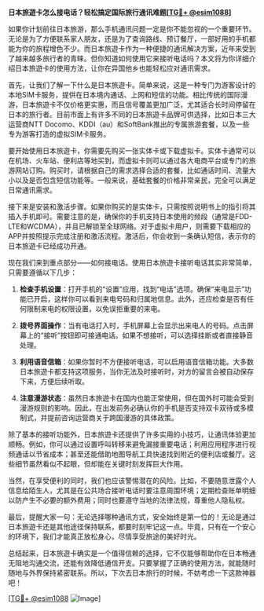 **日本旅遊卡怎么接电话？轻松搞定国际旅行通讯难题[[TG💪+ @esim1088](https://t.me/s/esim1088)]**

如果你计划前往日本旅游，那么手机通讯问题一定是你不能忽视的一个重要环节。无论是为了方便联系家人朋友，还是为了查询路线、预订餐厅，一部好用的手机都能为你的旅程增色不少。而日本旅遊卡作为一种便捷的通讯解决方案，近年来受到了越来越多旅行者的青睐。但你知道如何使用它来接听电话吗？本文将为你详细介绍日本旅遊卡的使用方法，让你在异国他乡也能轻松应对通讯需求。

首先，让我们了解一下什么是日本旅遊卡。简单来说，这是一种专门为游客设计的本地SIM卡服务，提供在日本境内通话、上网和短信的功能。相比传统的国际漫游，日本旅遊卡不仅价格更实惠，而且信号覆盖更加广泛，尤其适合长时间停留在日本的旅行者。目前市面上有许多不同的日本旅遊卡品牌可供选择，比如日本三大运营商NTT Docomo、KDDI（au）和SoftBank推出的专属旅游套餐，以及一些专为游客打造的虚拟SIM卡服务。

要开始使用日本旅遊卡，你需要先购买一张实体卡或下载虚拟卡。实体卡通常可以在机场、火车站、便利店等地买到，而虚拟卡则可以通过各大电商平台或专门的旅游网站订购。购买时，请根据自己的需求选择合适的套餐，比如通话时间、流量大小以及是否包含短信功能等。一般来说，基础套餐的价格非常亲民，完全可以满足日常通讯需求。

接下来是安装和激活步骤。如果你购买的是实体卡，只需按照说明书上的指引将其插入手机即可。需要注意的是，确保你的手机支持日本使用的频段（通常是FDD-LTE和WCDMA），并且已解锁至全球网络。对于虚拟卡用户，则需要下载相应的APP并按照提示完成注册和激活流程。激活后，你会收到一条确认短信，表示你的日本旅遊卡已经成功开通。

现在我们来到重点部分——如何接电话。使用日本旅遊卡接听电话其实非常简单，只需要遵循以下几步：

1. **检查手机设置**：打开手机的“设置”应用，找到“电话”选项。确保“来电显示”功能已开启，这样你可以看到来电号码和归属地信息。此外，还应检查是否有任何限制来电的权限设置，以免误拒重要的来电。

2. **拨号界面操作**：当有电话打入时，手机屏幕上会显示出来电人的号码。点击屏幕上的“接听”按钮即可接通电话。如果不想接听，可以选择挂断或者直接静音处理。

3. **利用语音信箱**：如果你暂时不方便接听电话，可以启用语音信箱功能。大多数日本旅遊卡都支持这项服务，当你无法及时接听时，对方的留言会被自动保存下来，方便后续听取。

4. **注意漫游状态**：虽然日本旅遊卡在国内也能正常使用，但在国外时可能会受到漫游规则的影响。因此，在出发前务必确认你的手机是否支持双卡双待或多模制式，并提前咨询运营商关于跨国漫游的具体政策。

除了基本的接听功能外，日本旅遊卡还提供了许多实用的小技巧，让通讯体验更加顺畅。例如，你可以通过设置呼叫转移来避免漏接重要电话；利用应用程序进行视频通话以节省成本；甚至还能借助地图导航工具快速找到附近的便利店或餐厅。这些细节虽然看似不起眼，但却能在关键时刻发挥巨大作用。

当然，在享受便利的同时，我们也应该警惕潜在的风险。比如，不要随意泄露个人信息给陌生人，尤其是在公共场合接听电话时要注意周围环境；定期检查账单明细以防产生不必要的额外费用；同时也要遵守当地的法律法规，尊重他人隐私权。

最后，提醒大家一句：无论选择哪种通讯方式，安全始终是第一位的！无论是通过日本旅遊卡还是其他途径保持联系，都要时刻牢记这一点。毕竟，只有在一个安心的环境下，我们才能真正放松身心，尽情享受旅途的美好时光。

总结起来，日本旅遊卡确实是一个值得信赖的选择，它不仅能够帮助你在日本畅通无阻地沟通交流，还能有效降低通信开支。只要掌握了正确的使用方法，就能随时随地与外界保持紧密联系。所以，下次去日本旅行的时候，不妨考虑一下这款神器吧！

[[TG💪+ @esim1088](https://t.me/s/esim1088) ![Image](https://i.postimg.cc/4NQfJmqS/Snipaste-2025-05-13-00-14-12.png)]